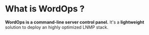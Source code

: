 # What is WordOps ?

**WordOps is a command-line server control panel.**
It's a **lightweight** solution to deploy an highly optimized LNMP stack.